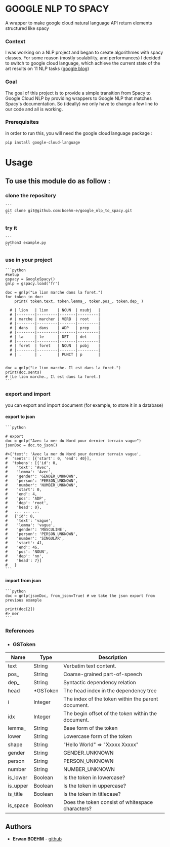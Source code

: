 # GOOGLE NLP TO SPACY

A wrapper to make google cloud natural language API return elements structured like spacy

### Context
I was working on a NLP project and began to create algorithmes with spacy classes.
For some reason (mostly scalability, and performances) I decided to switch to google cloud language, which achieve the current state of the art results on 11 NLP tasks ([google blog](https://ai.googleblog.com/2018/11/open-sourcing-bert-state-of-art-pre.html))

### Goal
The goal of this project is to provide a simple transition from Spacy to Google Cloud NLP by providing wrappers to Google NLP that matches Spacy's documentation.
So (ideally) we only have to change a few line to our code and all is working.

### Prerequisites

in order to run this, you will need the google cloud language package :
```
pip install google-cloud-language
```

# Usage
## To use this module do as follow :

### clone the repository
    ```
    git clone git@github.com:boehm-e/google_nlp_to_spacy.git
    ```
### try it
    ```
    python3 example.py
    ```

### use in your project
    ```python
    #setup
    gspacy = GoogleSpacy()
    gnlp = gspacy.load('fr')

    doc = gnlp("Le lion marche dans la foret.")
    for token in doc:
        print( token.text, token.lemma_, token.pos_, token.dep_ )

      # | lion   | lion    | NOUN  | nsubj   |
      # |--------|---------|-------|---------|
      # | marche | marcher | VERB  | root    |
      # |--------|---------|-------|---------|
      # | dans   | dans    | ADP   | prep    |
      # |--------|---------|-------|---------|
      # | la     | le      | DET   | det     |
      # |--------|---------|-------|---------|
      # | foret  | foret   | NOUN  | pobj    |
      # |--------|---------|-------|---------|
      # | .      | .       | PUNCT | p       |


    doc = gnlp("Le lion marche. Il est dans la foret.")
    print(doc.sents)
    # [Le lion marche., Il est dans la foret.]
    ```

### export and import
you can export and import document (for example, to store it in a database)

#### export to json
    ```python

    # export
    doc = gnlp("Avec la mer du Nord pour dernier terrain vague")
    jsonDoc = doc.to_json()

    #>{'text': 'Avec la mer du Nord pour dernier terrain vague',
    #  'sents': [{'start': 0, 'end': 40}],
    #  'tokens': [{'id': 0,
    #    'text': 'Avec',
    #    'lemma': 'Avec',
    #    'gender': 'GENDER_UNKNOWN',
    #    'person': 'PERSON_UNKNOWN',
    #    'number': 'NUMBER_UNKNOWN',
    #    'start': 0,
    #    'end': 4,
    #    'pos': 'ADP',
    #    'dep': 'root',
    #    'head': 0},
    #   ... ... ...
    #   {'id': 8,
    #    'text': 'vague',
    #    'lemma': 'vague',
    #    'gender': 'MASCULINE',
    #    'person': 'PERSON_UNKNOWN',
    #    'number': 'SINGULAR',
    #    'start': 41,
    #    'end': 46,
    #    'pos': 'NOUN',
    #    'dep': 'nn',
    #    'head': 7}]
    #   }
    ```

#### import from json
    ```python
    doc = gnlp(jsonDoc, from_json=True) # we take the json export from previous example

    print(doc[2])
    #> mer
    ```


### References

- ### GSToken

| Name          | Type     | Description                                       |
| ------------- | -------- | --------------------------------------------------|
|  text         | String   | Verbatim text content.                            |
|  pos_         | String   | Coarse-grained part-of-speech                     |
|  dep_         | String   | Syntactic dependency relation                     |
|  head         | *GSToken | The head index in the dependency tree             |
|  i            | Integer  | The index of the token within the parent document.|
|  idx          | Integer  | The begin offset of the token within the document.|
|  lemma_       | String   | Base form of the token                            |
|  lower        | String   | Lowercase form of the token                       |
|  shape        | String   | "Hello World" => "Xxxxx Xxxxx"                    |
|  gender       | String   | GENDER_UNKNOWN | FEMININE | MASCULINE | NEUTER    |
|  person       | String   | PERSON_UNKNOWN | FIRST | SECOND | THIRD | REFLEXIVE_PERSON |
|  number       | String   | NUMBER_UNKNOWN | SINGULAR | PLURAL | DUAL  |
|  is_lower     | Boolean  | Is the token in lowercase?                        |
|  is_upper     | Boolean  | Is the token in uppercase?                        |
|  is_title     | Boolean  | Is the token in titlecase?                        |
|  is_space     | Boolean  | Does the token consist of whitespace characters?  |

## Authors
* **Erwan BOEHM** - [github](https://github.com/boehm-e/)
